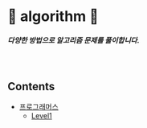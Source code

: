 # 🎯 algorithm 🎯
##### 다양한 방법으로 알고리즘 문제를 풀이합니다.

<br/>

## Contents
- [프로그래머스](https://github.com/leejiwon6315/algorithm/tree/master/프로그래머스)
  + [Level1](https://github.com/leejiwon6315/algorithm/tree/master/프로그래머스/Level1)
